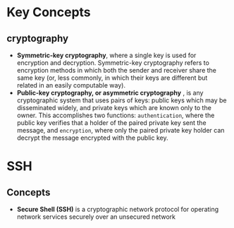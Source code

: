 # Key Concepts
## cryptography
* **Symmetric-key cryptography**, where a single key is used for encryption and decryption. Symmetric-key cryptography refers to encryption methods in which both the sender and receiver share the same key (or, less commonly, in which their keys are different but related in an easily computable way).
* **Public-key cryptography, or asymmetric cryptography** , is any cryptographic system that uses pairs of keys: public keys which may be disseminated widely, and private keys which are known only to the owner. This accomplishes two functions: `authentication`, where the public key verifies that a holder of the paired private key sent the message, and `encryption`, where only the paired private key holder can decrypt the message encrypted with the public key.

# SSH
## Concepts
* **Secure Shell (SSH)** is a cryptographic network protocol for operating network services securely over an unsecured network